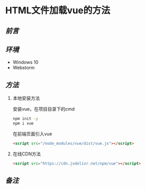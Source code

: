 # HTML文件加载vue的方法

## *前言*

## *环境*

- Windows 10
- Webstorm

## *方法*

1. 本地安装方法

    安装vue，在项目目录下的cmd
    ```cmd
    npm init -y
    npm i vue
    ```
    在前端页面引入vue
    ```html
    <script src="/node_modules/vue/dist/vue.js"></script>
    ```

2. 在线CDN方法
    ```html
    <script src="https://cdn.jsdelivr.net/npm/vue"></script>
    ```

## *备注*